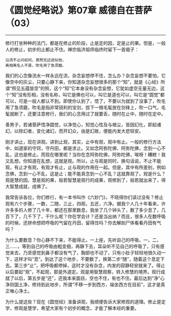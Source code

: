 # 《圆觉经略说》第07章 威德自在菩萨（03）

------

修行打坐种种的法门，都是在修止的阶段，止是定的因，定是止的果。但是，一般人的修止，初步的止都止不住。禅宗临济祖师临终时留下一首偈子：

```
沿流不止问如何，真照无边说似他，
离相离名人不禀，吹毛用了急须磨。
```

我们的心念像流水一样永远在流，杂念妄想停不住，怎么办？杂念妄想不要怕，它像空中的灰尘，只要心静下来，你知道杂念妄想很多的那个“知”，就是《心经》所谓“照见五蕴皆空”的照，这个“知”它本身没有杂念妄想，它犹如虚空无量无边，这个“知”没有形相，没有名称，叫它是佛也可以，叫它是道也可以，叫它是“圆觉”都可以，可是一般人都认不到。即使你认到了，悟了，不要以为就到了没事了，吹毛用了急须磨，吹毛是指非常锐利的宝剑，拔下一根毛髦放在剑锋上，吹一口气，毛髦就断了，还要注意修行，我们的心念用过了就要丢，随时在止中，随时在定中。

善男子，若诸菩萨悟净圆觉，以净觉心，知觉心性及与根尘，皆因幻化，即起诸幻，以除幻者，变化诸幻，而开幻众，由是幻故，便能内发大悲轻安。

刚才讲止，现在讲观。讲到止观，其实，止中有观，观中有止。一般的修行方法中，如道家的守窍，守丹田，都是求止。又如念阿弥陀佛、阿弥陀佛，念到一心不乱，这也是修止。而现在哪里呢？当你在念阿弥陀佛，阿弥陀佛，唉呀！糟糕！我又乱想。你知道在乱想，这就是观。所以，止与观是同时，换句话说，不止不能观，有止才有观，有观才有止，止与观的作用在一起。但是，其中有所差别，例如念佛，念到一心不乱，这是止；能不能真念到一心不乱？这就靠观了。观是什么？观是慧的因，慧是观的果，般若智慧是观行的成果，观修到了，般若就出来了，得大智慧成就，成佛了。

我常告诉各位，你们修行，有一本书叫作《六妙门》，不晓得你们读过没有？修止观有六个步骤，一数，二随，三止，四观，五还，六净。据我个人几十年看来，许许多多的人修了几十年，都还在那里数息，我坐了几个钟头了，数了多少息了，几百下了，几千下了，干什么呢？你在学会计？还是当出纳？而且，很多人在数呼吸的时候，还拼命想把呼吸的气留在丹田，留得住吗？你去解剖尸体看看丹田有气吗？

为什么要数息？你心静不下来，不能得止。一上座，先听自己的呼吸，一，二，三……，等到自己的呼吸由粗变细，再静下去，耳朵听不见自己的呼吸了，只有感觉来去，乃至感觉到鼻子都没有气了，胸部也不动了，只有小肚子轻轻地很久动一下，这样才叫“息”。到达了这个地步，不要数了，换第二步“随”，随着这个息定下去。第三步“止”，把呼吸都停掉，这时才没有杂念，内发的寂静轻安就来了。得止以后要起“观”，不起观，那是外道定。观是用智慧观察，转入修慧的境界。观行成就了以后，第五步是“还”，还我本来面目，空也不住，有也不住。最后达到“净”心净则国土净，修持到此地步，所谓“不移一步到西方，端坐西方在目前”，这才是真正唯心净土。

为什么提这些？现在《圆觉经》准备讲观，我顺便告诉大家修观的道理。修止是定学，修观是慧学，希望大家有个初步的概念，才能了解本经的重要。
